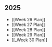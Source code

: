 ## 2025

- [[Week 26 Plan]]
- [[Week 27 Plan]]
- [[Week 28 Plan]]
- [[Week 29 Plan]]
- [[_Week 30 Plan]]
